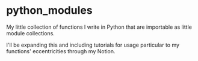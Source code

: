 # python_modules
My little collection of functions I write in Python that are importable as little module collections.

I'll be expanding this and including tutorials for usage particular to my functions' eccentricities through my Notion. 
